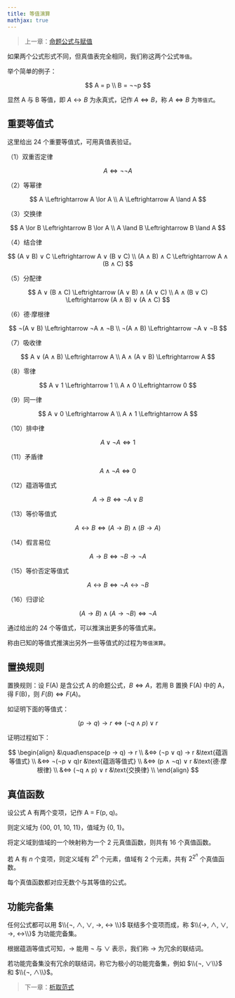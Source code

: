```yaml
---
title: 等值演算
mathjax: true
---
```


> 上一章：[命题公式与赋值](/logic/formula)

如果两个公式形式不同，但真值表完全相同，我们称这两个公式`等值`。

举个简单的例子：

$$
A = p \\
B = ¬¬p
$$

显然 A 与 B 等值，即 $A \leftrightarrow B$ 为永真式，记作 $A \Leftrightarrow B$，称 $A \Leftrightarrow B$ 为`等值式`。

## 重要等值式

这里给出 24 个重要等值式，可用真值表验证。

（1）双重否定律

$$
A \Leftrightarrow \neg\neg A
$$

（2）等幂律

$$
A \Leftrightarrow A \lor A \\
A \Leftrightarrow A \land A
$$

（3）交换律

$$
A \lor B \Leftrightarrow B \lor A \\
A \land B \Leftrightarrow B \land A
$$

（4）结合律

$$
(A ∨ B) ∨ C \Leftrightarrow A ∨ (B ∨ C) \\
(A ∧ B) ∧ C \Leftrightarrow A ∧ (B ∧ C)
$$

（5）分配律

$$
A ∨ (B ∧ C) \Leftrightarrow (A ∨ B) ∧ (A ∨ C) \\
A ∧ (B ∨ C) \Leftrightarrow (A ∧ B) ∨ (A ∧ C)
$$

（6）德·摩根律

$$
¬(A ∨ B) \Leftrightarrow ¬A ∧ ¬B \\
¬(A ∧ B) \Leftrightarrow ¬A ∨ ¬B
$$

（7）吸收律

$$
A ∨ (A ∧ B) \Leftrightarrow A \\
A ∧ (A ∨ B) \Leftrightarrow A
$$

（8）零律

$$
A ∨ 1 \Leftrightarrow 1 \\
A ∧ 0 \Leftrightarrow 0
$$

（9）同一律

$$
A ∨ 0 \Leftrightarrow A \\
A ∧ 1 \Leftrightarrow A
$$

（10）排中律

$$
A ∨ ¬A \Leftrightarrow 1
$$

（11）矛盾律

$$
A ∧ ¬A \Leftrightarrow 0
$$

（12）蕴涵等值式

$$
A → B \Leftrightarrow ¬A ∨ B
$$

（13）等价等值式

$$
A ↔ B \Leftrightarrow (A → B) ∧ (B → A)
$$

（14）假言易位

$$
A → B \Leftrightarrow ¬B → ¬A
$$

（15）等价否定等值式

$$
A ↔ B \Leftrightarrow ¬A ↔ ¬B
$$

（16）归谬论

$$
(A → B) ∧ (A → ¬B) \Leftrightarrow ¬A
$$

通过给出的 24 个等值式，可以推演出更多的等值式来。

称由已知的等值式推演出另外一些等值式的过程为`等值演算`。

## 置换规则

置换规则：设 F(A) 是含公式 A 的命题公式，$B \Leftrightarrow A$，若用 B 置换 F(A) 中的 A，得 F(B)，则 $F(B) ⇔ F(A)$。

如证明下面的等值式：

$$
(p → q) → r ⇔ (¬q ∧ p) ∨ r
$$

证明过程如下：

$$
\begin{align}
&\quad\enspace(p → q) → r \\  
&⇔ (¬p ∨ q) → r &\text{蕴涵等值式} \\
&⇔ ¬(¬p ∨ q)r   &\text{蕴涵等值式} \\
&⇔ (p ∧ ¬q) ∨ r &\text{德·摩根律} \\
&⇔ (¬q ∧ p) ∨ r &\text{交换律} \\
\end{align}
$$

## 真值函数

设公式 A 有两个变项，记作 A = F(p, q)。

则定义域为 {00, 01, 10, 11}，值域为 {0, 1}。

将定义域到值域的一个映射称为一个 2 元真值函数，则共有 16 个真值函数。

若 A 有 $n$ 个变项，则定义域有 $2^n$ 个元素，值域有 2 个元素，共有 $2^{2^n}$ 个真值函数。

每个真值函数都对应无数个与其等值的公式。

## 功能完备集

任何公式都可以用 $\\{¬, ∧, ∨, →, ↔ \\}$ 联结多个变项而成，称 $\\{→, ∧, ∨, →, ↔\\}$ 为功能完备集。

根据蕴涵等值式可知，$→$ 能用 $¬$ 与 $∨$ 表示，我们称 $→$ 为冗余的联结词。

若功能完备集没有冗余的联结词，称它为极小的功能完备集，例如 $\\{¬, ∨\\}$ 和 $\\{¬, ∧\\}$。

> 下一章：[析取范式](/logic/dnf)